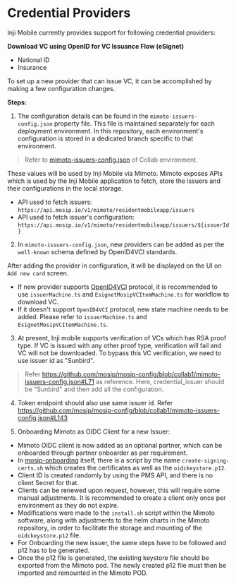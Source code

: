 # Credential Providers

Inji Mobile currently provides support for following credential providers:

**Download VC using OpenID for VC Issuance Flow (eSignet)**

* National ID
* Insurance

To set up a new provider that can issue VC, it can be accomplished by making a few configuration changes. 

**Steps:**

1. The configuration details can be found in the `mimoto-issuers-config.json` property file. This file is maintained separately for each deployment environment. In this repository, each environment's configuration is stored in a dedicated branch specific to that environment.

> Refer to [mimoto-issuers-config.json](https://github.com/mosip/mosip-config/blob/collab1/mimoto-issuers-config.json) of Collab environment.

These values will be used by Inji Mobile via Mimoto. Mimoto exposes APIs which is used by the Inji Mobile application to fetch, store the issuers and their configurations in the local storage.

* API used to fetch issuers: `https://api.mosip.io/v1/mimoto/residentmobileapp/issuers`
* API used to fetch issuer's configuration: `https://api.mosip.io/v1/mimoto/residentmobileapp/issuers/${issuerId}`

2. In `mimoto-issuers-config.json`, new providers can be added as per the `well-known` schema defined by OpenID4VCI standards.

After adding the provider in configuration, it will be displayed on the UI on `Add new card` screen.

* If new provider supports [OpenID4VCI](https://openid.net/specs/openid-4-verifiable-credential-issuance-1\_0.html) protocol, it is recommended to use `issuerMachine.ts` and `EsignetMosipVCItemMachine.ts` for workflow to download VC.
* If it doesn't support `OpenID4VCI` protocol, new state machine needs to be added. Please refer to `issuerMachine.ts` and `EsignetMosipVCItemMachine.ts`.

3. At present, Inji mobile supports verification of VCs which has RSA proof type. If VC is issued with any other proof type, verification will fail and VC will not be downloaded. To bypass this VC verification, we need to use issuer id as "Sunbird".

> Refer https://github.com/mosip/mosip-config/blob/collab1/mimoto-issuers-config.json#L71 as reference. Here, credential_issuer should be "Sunbird" and then add all the configuration.

4. Token endpoint should also use same issuer id. Refer https://github.com/mosip/mosip-config/blob/collab1/mimoto-issuers-config.json#L143
   
5. Onboarding Mimoto as OIDC Client for a new Issuer:

* Mimoto OIDC client is now added as an optional partner, which can be onboarded through partner onboarder as per requirement.
* In [mosip-onboarding](https://github.com/mosip/mosip-onboarding) itself, there is a script by the name `create-signing-certs.sh` which creates the certificates as well as the `oidckeystore.p12`.
* Client ID is created randomly by using the PMS API, and there is no client Secret for that.
* Clients can be renewed upon request, however, this will require some manual adjustments. It is recommended to create a client only once per environment as they do not expire.
* Modifications were made to the `install.sh` script within the Mimoto software, along with adjustments to the helm charts in the Mimoto repository, in order to facilitate the storage and mounting of the `oidckeystore.p12` file.
* For Onboarding the new issuer, the same steps have to be followed and p12 has to be generated.
* Once the p12 file is generated, the existing keystore file should be exported from the Mimoto pod. The newly created p12 file must then be imported and remounted in the Mimoto POD.

